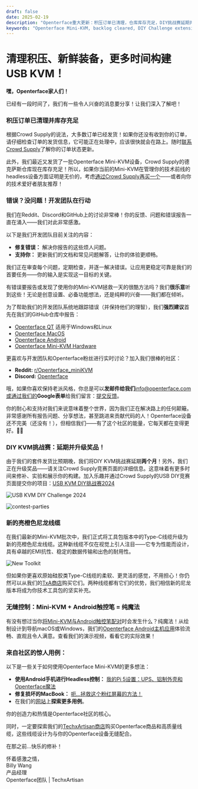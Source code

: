 ```yaml
---
draft: false
date: 2025-02-19
description: "Openterface重大更新：积压订单已清理，仓库库存充足，DIY挑战赛延期并升级奖品！另外：新的橙色尼龙线缆、Android触控笔集成、错误修复，以及分享的惊人社区用例。"
keywords: "Openterface Mini-KVM, backlog cleared, DIY Challenge extension, orange nylon cable, Android integration, bug fixes, tech community, USB KVM, headless device control, open source development, hardware updates, community feedback, tech support, DIY electronics, Crowd Supply warehouse"
---
```


# 清理积压、新鲜装备，更多时间构建USB KVM！

**嘿，Openterface家人们！**

已经有一段时间了，我们有一些令人兴奋的消息要分享！让我们深入了解吧！

### **积压订单已清理并库存充足**

根据Crowd Supply的说法，大多数订单已经发货！如果你还没有收到你的订单，请仔细检查订单的发货信息，它可能正在处理中，应该很快就会在路上。随时[联系Crowd Supply](https://www.crowdsupply.com/contact)了解你的订单状态更新。

此外，我们最近又发货了一批Openterface Mini-KVM设备，Crowd Supply的德克萨斯仓库现在库存充足！所以，如果你当前的Mini-KVM在管理你的技术前线的headless设备方面证明是无价的，考虑[通过Crowd Supply再买一个](https://www.crowdsupply.com/techxartisan/openterface-mini-kvm)——或者向你的技术爱好者朋友推荐！

### **错误？没问题！开发团队在行动**

我们在Reddit、Discord和GitHub上的讨论非常棒！你的反馈、问题和错误报告一直在涌入——我们对此非常感激。

以下是我们开发团队目前关注的内容：

- **修复错误：** 解决你报告的这些烦人问题。
- **支持你：** 更新我们的文档和常见问题解答，让你的体验更顺畅。

我们正在审查每个问题，定期检查，并逐一解决错误。让应用更稳定可靠是我们的首要任务——你的输入是实现这一目标的关键。

有错误要报告或发现了使用你的Mini-KVM拯救一天的很酷方法吗？我们**很乐意**听到这些！无论是创意设置、必备功能想法，还是纯粹的兴奋——我们都在倾听。

为了帮助我们的开发团队系统地跟踪错误（并保持他们的理智），我们**强烈建议**首先在我们的GitHub仓库中报告：

- [Openterface QT](https://github.com/TechxArtisanStudio/Openterface_QT) 适用于Windows和Linux
- [Openterface MacOS](https://github.com/TechxArtisanStudio/Openterface_MacOS)
- [Openterface Android](https://github.com/TechxArtisanStudio/Openterface_Android)
- [Openterface Mini-KVM Hardware](https://github.com/TechxArtisanStudio/Openterface_Mini-KVM_Hardware)

更喜欢与开发团队和Openterface粉丝进行实时讨论？加入我们很棒的社区：

- **Reddit:** [r/Openterface_miniKVM](https://openterface.com/reddit)
- **Discord:** [Openterface](https://openterface.com/discord)

哦，如果你喜欢保持老派风格，你总是可以**发邮件给我们**info@openterface.com或通过我们的**Google表单**给我们留言：[提交反馈](https://forms.gle/enVJYFGn6gghEFaJ9)。

你的耐心和支持对我们来说意味着整个世界，因为我们正在解决路上的任何颠簸。非常感谢所有报告问题、分享想法，甚至跳进来贡献代码的人！Openterface设备还不完美（还没有！），但相信我们——有了这个社区的能量，它每天都在变得更好。🚀💙

### **DIY KVM挑战赛：延期并升级奖品！**

由于我们的套件发货比预期晚，我们将DIY KVM挑战赛延期**两个月**！另外，我们正在升级奖品——请关注Crowd Supply竞赛页面的详细信息。这意味着有更多时间来修补、实验和展示你的构建。加入乐趣并通过Crowd Supply的USB DIY竞赛页面提交你的项目：[USB KVM DIY挑战赛2024](https://www.crowdsupply.com/techxartisan/usb-kvm-diy-challenge-2024)

![USB KVM DIY Challenge 2024](https://www.crowdsupply.com/img/18e5/5e596d38-80c5-4b99-aea6-ed31586d18e5/usb-kvm-diy-2024-logo-2.svg)

![contest-parties](https://www.crowdsupply.com/img/4a8d/30e316fe-f0df-43bc-958b-b7f480b74a8d/250214-contest-parties_png_md-xl.jpg)

### **新的亮橙色尼龙线缆**

在我们最新的Mini-KVM批次中，我们正式将工具包版本中的Type-C线缆升级为新的亮橙色尼龙线缆。这种新线缆不仅在视觉上引人注目——它专为性能而设计，具有卓越的EMI抗性、稳定的数据传输和出色的耐用性。

![New Toolkit](https://www.crowdsupply.com/img/322c/84a85be0-7f68-48ec-a30c-7db01243322c/250214-toolkit-open_jpg_gallery-lg.jpg)

但如果你更喜欢原始硅胶类Type-C线缆的柔软、更灵活的感觉，不用担心！你仍然可以从我们的[TxA商店](https://shop.techxartisan.com/products/type-c-cable-with-usb-a-adapter-1-5m-4-11ft-240w-fast-charging-data-transfer-usb2-0)购买它们。两种线缆都有它们的优势，我们相信新的尼龙版本将成为你技术工具包的坚实补充。

### **无缝控制：Mini-KVM + Android触控笔 = 纯魔法**

有没有想过当你[将Mini-KVM与Android触控笔配对](https://www.reddit.com/r/Openterface_miniKVM/comments/1hnh79n/kicad_is_the_fisrt_software_we_tried_first_with/)时会发生什么？纯魔法！从绘制设计到导航macOS或Windows，我们的[Openterface Android主机应用](https://github.com/TechxArtisanStudio/Openterface_Android)体验流畅、直观且令人满意。查看我们的演示视频，看看它的实际效果！

### **来自社区的惊人用例：**

以下是一些关于如何使用Openterface Mini-KVM的更多想法：

- **使用Android手机进行Headless控制：** [我的Pi 5设置：UPS、铝制外壳和Openterface魔法](https://www.reddit.com/r/Openterface_miniKVM/comments/1hrx1j5/my_pi_5_setup_ups_aluminium_case_openterface_magic/)
- **修复损坏的MacBook：** [呃...拯救这个粉红屏幕的方法！](https://www.reddit.com/r/macbookpro/comments/1hwkh64/uh_a_way_to_save_the_day_of_this_pink_screen/)
- 在我们的[网站](https://openterface.com/use-cases/)上**探索更多用例**。

你的创造力和热情是Openterface社区的核心。

同时，一定要探索我们的[TechxArtisan商店](http://shop.techxartisan.com/)购买Openterface商品和高质量线缆，这些线缆设计为与你的Openterface设备无缝配合。

在那之前...快乐的修补！

怀着感激之情，  
Billy Wang  
产品经理  
Openterface团队 | TechxArtisan
